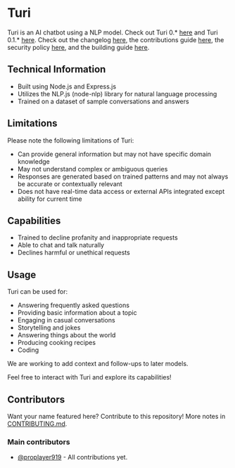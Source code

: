 # Turi
Turi is an AI chatbot using a NLP model. Check out Turi 0.* [here](https://pioneer.fifly.org/chat/0) and Turi 0.1.* [here](https://pioneer.fifly.org/chat/0.1).
Check out the changelog [here](./CHANGELOG.md), the contributions guide [here](./CONTRIBUTING.md), the security policy [here](SECURITY.md), and the building guide [here](./BUILDING.md).

## Technical Information

* Built using Node.js and Express.js
* Utilizes the NLP.js (node-nlp) library for natural language processing
* Trained on a dataset of sample conversations and answers

## Limitations

Please note the following limitations of Turi:

* Can provide general information but may not have specific domain knowledge
* May not understand complex or ambiguous queries
* Responses are generated based on trained patterns and may not always be accurate or contextually relevant
* Does not have real-time data access or external APIs integrated except ability for current time

## Capabilities

* Trained to decline profanity and inappropriate requests
* Able to chat and talk naturally
* Declines harmful or unethical requests

## Usage

Turi can be used for:
* Answering frequently asked questions
* Providing basic information about a topic
* Engaging in casual conversations
* Storytelling and jokes
* Answering things about the world
* Producing cooking recipes
* Coding

We are working to add context and follow-ups to later models.

Feel free to interact with Turi and explore its capabilities!

## Contributors

Want your name featured here? Contribute to this repository! More notes in [CONTRIBUTING.md](./CONTRIBUTING.md).

### **Main contributors**
* [@proplayer919](https://github.com/proplayer919) - All contributions yet.
